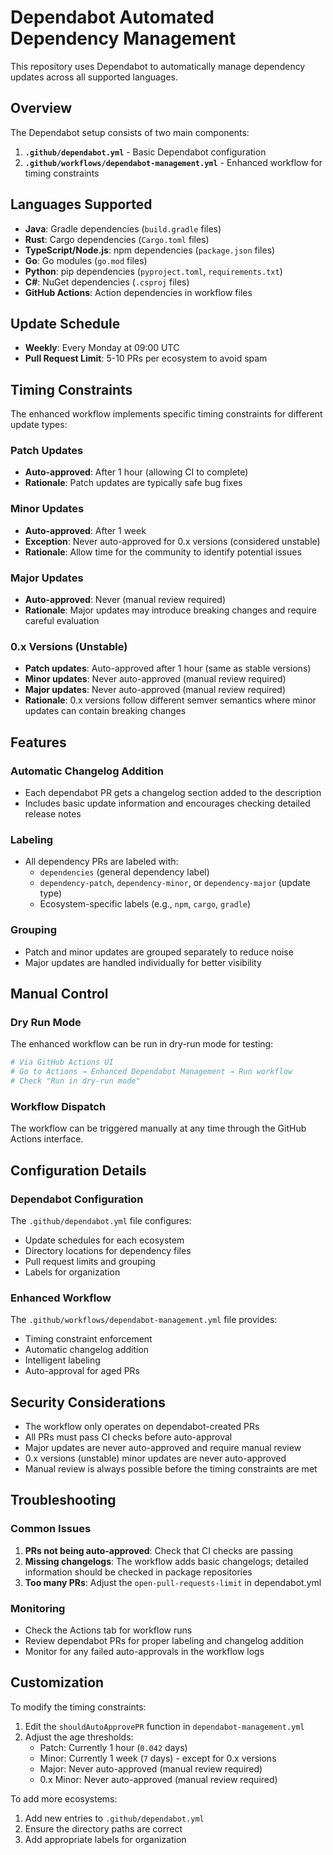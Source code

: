 # Dependabot Automated Dependency Management

This repository uses Dependabot to automatically manage dependency updates across all supported languages.

## Overview

The Dependabot setup consists of two main components:

1. **`.github/dependabot.yml`** - Basic Dependabot configuration
2. **`.github/workflows/dependabot-management.yml`** - Enhanced workflow for timing constraints

## Languages Supported

- **Java**: Gradle dependencies (`build.gradle` files)
- **Rust**: Cargo dependencies (`Cargo.toml` files)
- **TypeScript/Node.js**: npm dependencies (`package.json` files)
- **Go**: Go modules (`go.mod` files)
- **Python**: pip dependencies (`pyproject.toml`, `requirements.txt`)
- **C#**: NuGet dependencies (`.csproj` files)
- **GitHub Actions**: Action dependencies in workflow files

## Update Schedule

- **Weekly**: Every Monday at 09:00 UTC
- **Pull Request Limit**: 5-10 PRs per ecosystem to avoid spam

## Timing Constraints

The enhanced workflow implements specific timing constraints for different update types:

### Patch Updates
- **Auto-approved**: After 1 hour (allowing CI to complete)
- **Rationale**: Patch updates are typically safe bug fixes

### Minor Updates
- **Auto-approved**: After 1 week
- **Exception**: Never auto-approved for 0.x versions (considered unstable)
- **Rationale**: Allow time for the community to identify potential issues

### Major Updates
- **Auto-approved**: Never (manual review required)
- **Rationale**: Major updates may introduce breaking changes and require careful evaluation

### 0.x Versions (Unstable)
- **Patch updates**: Auto-approved after 1 hour (same as stable versions)
- **Minor updates**: Never auto-approved (manual review required)
- **Major updates**: Never auto-approved (manual review required)
- **Rationale**: 0.x versions follow different semver semantics where minor updates can contain breaking changes

## Features

### Automatic Changelog Addition
- Each dependabot PR gets a changelog section added to the description
- Includes basic update information and encourages checking detailed release notes

### Labeling
- All dependency PRs are labeled with:
  - `dependencies` (general dependency label)
  - `dependency-patch`, `dependency-minor`, or `dependency-major` (update type)
  - Ecosystem-specific labels (e.g., `npm`, `cargo`, `gradle`)

### Grouping
- Patch and minor updates are grouped separately to reduce noise
- Major updates are handled individually for better visibility

## Manual Control

### Dry Run Mode
The enhanced workflow can be run in dry-run mode for testing:
```bash
# Via GitHub Actions UI
# Go to Actions → Enhanced Dependabot Management → Run workflow
# Check "Run in dry-run mode"
```

### Workflow Dispatch
The workflow can be triggered manually at any time through the GitHub Actions interface.

## Configuration Details

### Dependabot Configuration
The `.github/dependabot.yml` file configures:
- Update schedules for each ecosystem
- Directory locations for dependency files
- Pull request limits and grouping
- Labels for organization

### Enhanced Workflow
The `.github/workflows/dependabot-management.yml` file provides:
- Timing constraint enforcement
- Automatic changelog addition
- Intelligent labeling
- Auto-approval for aged PRs

## Security Considerations

- The workflow only operates on dependabot-created PRs
- All PRs must pass CI checks before auto-approval
- Major updates are never auto-approved and require manual review
- 0.x versions (unstable) minor updates are never auto-approved
- Manual review is always possible before the timing constraints are met

## Troubleshooting

### Common Issues

1. **PRs not being auto-approved**: Check that CI checks are passing
2. **Missing changelogs**: The workflow adds basic changelogs; detailed information should be checked in package repositories
3. **Too many PRs**: Adjust the `open-pull-requests-limit` in dependabot.yml

### Monitoring

- Check the Actions tab for workflow runs
- Review dependabot PRs for proper labeling and changelog addition
- Monitor for any failed auto-approvals in the workflow logs

## Customization

To modify the timing constraints:

1. Edit the `shouldAutoApprovePR` function in `dependabot-management.yml`
2. Adjust the age thresholds:
   - Patch: Currently 1 hour (`0.042` days)
   - Minor: Currently 1 week (`7` days) - except for 0.x versions
   - Major: Never auto-approved (manual review required)
   - 0.x Minor: Never auto-approved (manual review required)

To add more ecosystems:

1. Add new entries to `.github/dependabot.yml`
2. Ensure the directory paths are correct
3. Add appropriate labels for organization
